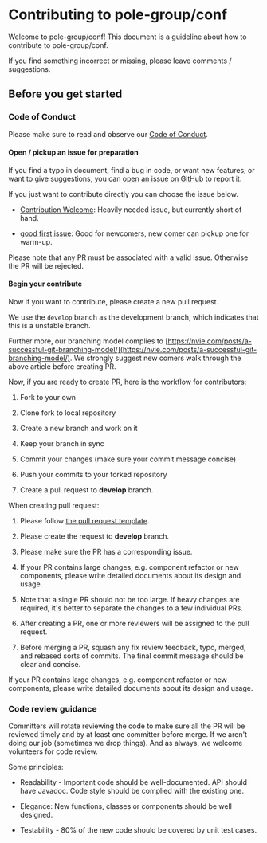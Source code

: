 # Contributing to pole-group/conf

Welcome to pole-group/conf! This document is a guideline about how to contribute to pole-group/conf.

If you find something incorrect or missing, please leave comments / suggestions.

## Before you get started

### Code of Conduct

Please make sure to read and observe our [Code of Conduct](./CODE_OF_CONDUCT.md).

#### Open / pickup an issue for preparation

If you find a typo in document, find a bug in code, or want new features, or want to give suggestions, you can [open an issue on GitHub](https://github.com/pole-group/conf/issues/new) to report it.

If you just want to contribute directly you can choose the issue below.

-   [Contribution Welcome](https://github.com/pole-group/conf/labels/contribution%20Welcome): Heavily needed issue, but currently short of hand.
    
-   [good first issue](https://github.com/pole-group/conf/labels/good%20first%20issue): Good for newcomers, new comer can pickup one for warm-up.
   

Please note that any PR must be associated with a valid issue. Otherwise the PR will be rejected.

#### Begin your contribute

Now if you want to contribute, please create a new pull request.

We use the `develop` branch as the development branch, which indicates that this is a unstable branch.

Further more, our branching model complies to [https://nvie.com/posts/a-successful-git-branching-model/](https://nvie.com/posts/a-successful-git-branching-model/). We strongly suggest new comers walk through the above article before creating PR.

Now, if you are ready to create PR, here is the workflow for contributors:

1.  Fork to your own
    
2.  Clone fork to local repository
    
3.  Create a new branch and work on it
    
4.  Keep your branch in sync
    
5.  Commit your changes (make sure your commit message concise)
    
6.  Push your commits to your forked repository
    
7.  Create a pull request to **develop** branch.
    

When creating pull request:

1.  Please follow [the pull request template](./.github/PULL_REQUEST_TEMPLATE.md).
    
2.  Please create the request to **develop** branch.
    
3.  Please make sure the PR has a corresponding issue.
    
4.  If your PR contains large changes, e.g. component refactor or new components, please write detailed documents about its design and usage.
    
5.  Note that a single PR should not be too large. If heavy changes are required, it's better to separate the changes to a few individual PRs.
    
6.  After creating a PR, one or more reviewers will be assigned to the pull request.
    
7.  Before merging a PR, squash any fix review feedback, typo, merged, and rebased sorts of commits. The final commit message should be clear and concise.
    

If your PR contains large changes, e.g. component refactor or new components, please write detailed documents about its design and usage.

### Code review guidance

Committers will rotate reviewing the code to make sure all the PR will be reviewed timely and by at least one committer before merge. If we aren't doing our job (sometimes we drop things). And as always, we welcome volunteers for code review.

Some principles:

-   Readability - Important code should be well-documented. API should have Javadoc. Code style should be complied with the existing one.
    
-   Elegance: New functions, classes or components should be well designed.
    
-   Testability - 80% of the new code should be covered by unit test cases.
